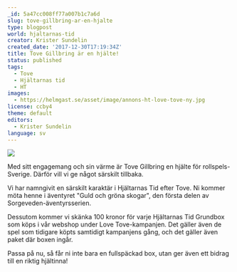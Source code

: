 ```yaml
---
_id: 5a47cc008ff77a007b1c7a6d
slug: tove-gillbring-ar-en-hjalte
type: blogpost
world: hjaltarnas-tid
creator: Krister Sundelin
created_date: '2017-12-30T17:19:34Z'
title: Tove Gillbring är en hjälte!
status: published
tags:
  - Tove
  - Hjältarnas tid
  - HT
images:
  - https://helmgast.se/asset/image/annons-ht-love-tove-ny.jpg
license: ccby4
theme: default
editors:
  - Krister Sundelin
language: sv
---
```

![](https://helmgast.se/asset/image/annons-ht-love-tove-ny.jpg)

Med sitt engagemang och sin värme är Tove Gillbring en hjälte för rollspels-Sverige. Därför vill vi ge något särskilt tillbaka.

Vi har namngivit en särskilt karaktär i Hjältarnas Tid efter Tove. Ni kommer möta henne i äventyret "Guld och gröna skogar", den första delen av Sorgeveden-äventyrsserien.

Dessutom kommer vi skänka 100 kronor för varje Hjältarnas Tid Grundbox som köps i vår webshop under Love Tove-kampanjen. Det gäller även de spel som tidigare köpts samtidigt kampanjens gång, och det gäller även paket där boxen ingår.

Passa på nu, så får ni inte bara en fullspäckad box, utan ger även ett bidrag till en riktig hjältinna!
